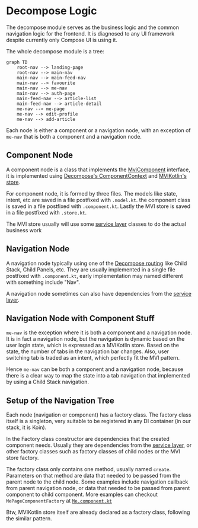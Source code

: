 # Decompose Logic

The decompose module serves as the business logic and the common navigation logic for the frontend. It is diagnosed to any UI framework despite currently only Compose UI is using it.

The whole decompose module is a tree:

```mermaid
graph TD
    root-nav --> landing-page
    root-nav --> main-nav
    main-nav --> main-feed-nav
    main-nav --> favourite
    main-nav --> me-nav
    main-nav --> auth-page
    main-feed-nav --> article-list
    main-feed-nav --> article-detail
    me-nav --> me-page
    me-nav --> edit-profile
    me-nav --> add-article
```

Each node is either a component or a navigation node, with an exception of `me-nav` that is both a component and a navigation node.

## Component Node

A component node is a class that implements the [MviComponent](../../conduit-frontend/frontend-decompose-logic/src/commonMain/kotlin/mikufan/cx/conduit/frontend/logic/component/util/MviComponent.kt) interface, it is implemented using [Decompose's ComponentContext](https://arkivanov.github.io/Decompose/component/overview/) and [MVIKotlin's store](https://arkivanov.github.io/MVIKotlin/store.html).

For component node, it is formed by three files. The models like state, intent, etc are saved in a file postfixed with `.model.kt`. the component class is saved in a file postfixed with `.component.kt`. Lastly the MVI store is saved in a file postfixed with `.store.kt`.

The MVI store usually will use some [service layer](../../conduit-frontend/frontend-decompose-logic/src/commonMain/kotlin/mikufan/cx/conduit/frontend/logic/service) classes to do the actual business work

## Navigation Node

A navigation node typically using one of the [Decompose routing](https://arkivanov.github.io/Decompose/navigation/overview/) like Child Stack, Child Panels, etc. They are usually implemented in a single file postfixed with `.component.kt`, early implementation may named different with something include "Nav".

A navigation node sometimes can also have dependencies from the [service layer](../../conduit-frontend/frontend-decompose-logic/src/commonMain/kotlin/mikufan/cx/conduit/frontend/logic/service).

## Navigation Node with Component Stuff

`me-nav` is the exception where it is both a component and a navigation node. It is in fact a navigation node, but the navigation is dynamic based on the user login state, which is expressed as a MVIKotlin store. Based on the state, the number of tabs in the navigation bar changes. Also, user switching tab is traded as an intent, which perfectly fit the MVI pattern.

Hence `me-nav` can be both a component and a navigation node, because there is a clear way to map the state into a tab navigation that implemented by using a Child Stack navigation.

## Setup of the Navigation Tree

Each node (navigation or component) has a factory class. The factory class itself is a singleton, very suitable to be registered in any DI container (in our stack, it is Koin).

In the Factory class constructor are dependencies that the created component needs. Usually they are dependencies from the [service layer](../../conduit-frontend/frontend-decompose-logic/src/commonMain/kotlin/mikufan/cx/conduit/frontend/logic/service), or other factory classes such as factory classes of child nodes or the MVI store factory.

The factory class only contains one method, usually named `create`. Parameters on that method are data that needed to be passed from the parent node to the child node. Some examples include navigation callback from parent navigation node, or data that needed to be passed from parent component to child component. More examples can checkout `MePageComponentFactory` at [`Me.component.kt`](../../conduit-frontend/frontend-decompose-logic/src/commonMain/kotlin/mikufan/cx/conduit/frontend/logic/component/main/me/Me.component.kt)

Btw, MVIKotlin store itself are already declared as a factory class, following the similar pattern.

